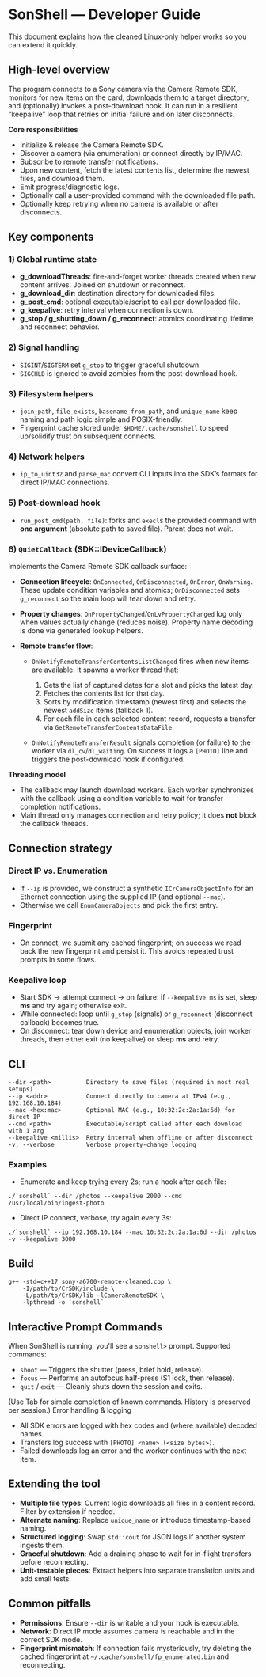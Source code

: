 # SonShell — Developer Guide

This document explains how the cleaned Linux-only helper works so you can extend it quickly.

## High-level overview

The program connects to a Sony camera via the Camera Remote SDK, monitors for new items on the card, downloads them to a target directory, and (optionally) invokes a post-download hook. It can run in a resilient “keepalive” loop that retries on initial failure and on later disconnects.

**Core responsibilities**

* Initialize & release the Camera Remote SDK.
* Discover a camera (via enumeration) or connect directly by IP/MAC.
* Subscribe to remote transfer notifications.
* Upon new content, fetch the latest contents list, determine the newest files, and download them.
* Emit progress/diagnostic logs.
* Optionally call a user-provided command with the downloaded file path.
* Optionally keep retrying when no camera is available or after disconnects.

## Key components

### 1) Global runtime state

* **g\_downloadThreads**: fire-and-forget worker threads created when new content arrives. Joined on shutdown or reconnect.
* **g\_download\_dir**: destination directory for downloaded files.
* **g\_post\_cmd**: optional executable/script to call per downloaded file.
* **g\_keepalive**: retry interval when connection is down.
* **g\_stop / g\_shutting\_down / g\_reconnect**: atomics coordinating lifetime and reconnect behavior.

### 2) Signal handling

* `SIGINT`/`SIGTERM` set `g_stop` to trigger graceful shutdown.
* `SIGCHLD` is ignored to avoid zombies from the post-download hook.

### 3) Filesystem helpers

* `join_path`, `file_exists`, `basename_from_path`, and `unique_name` keep naming and path logic simple and POSIX-friendly.
* Fingerprint cache stored under `$HOME/.cache/sonshell` to speed up/solidify trust on subsequent connects.

### 4) Network helpers

* `ip_to_uint32` and `parse_mac` convert CLI inputs into the SDK’s formats for direct IP/MAC connections.

### 5) Post-download hook

* `run_post_cmd(path, file)`: forks and `execl`s the provided command with **one argument** (absolute path to saved file). Parent does not wait.

### 6) `QuietCallback` (SDK::IDeviceCallback)

Implements the Camera Remote SDK callback surface:

* **Connection lifecycle**: `OnConnected`, `OnDisconnected`, `OnError`, `OnWarning`. These update condition variables and atomics; `OnDisconnected` sets `g_reconnect` so the main loop will tear down and retry.
* **Property changes**: `OnPropertyChanged`/`OnLvPropertyChanged` log only when values actually change (reduces noise). Property name decoding is done via generated lookup helpers.
* **Remote transfer flow**:

  * `OnNotifyRemoteTransferContentsListChanged` fires when new items are available. It spawns a worker thread that:

    1. Gets the list of captured dates for a slot and picks the latest day.
    2. Fetches the contents list for that day.
    3. Sorts by modification timestamp (newest first) and selects the newest `addSize` items (fallback 1).
    4. For each file in each selected content record, requests a transfer via `GetRemoteTransferContentsDataFile`.
  * `OnNotifyRemoteTransferResult` signals completion (or failure) to the worker via `dl_cv`/`dl_waiting`. On success it logs a `[PHOTO]` line and triggers the post-download hook if configured.

**Threading model**

* The callback may launch download workers. Each worker synchronizes with the callback using a condition variable to wait for transfer completion notifications.
* Main thread only manages connection and retry policy; it does **not** block the callback threads.

## Connection strategy

### Direct IP vs. Enumeration

* If `--ip` is provided, we construct a synthetic `ICrCameraObjectInfo` for an Ethernet connection using the supplied IP (and optional `--mac`).
* Otherwise we call `EnumCameraObjects` and pick the first entry.

### Fingerprint

* On connect, we submit any cached fingerprint; on success we read back the new fingerprint and persist it. This avoids repeated trust prompts in some flows.

### Keepalive loop

* Start SDK → attempt connect → on failure: if `--keepalive ms` is set, sleep **ms** and try again; otherwise exit.
* While connected: loop until `g_stop` (signals) or `g_reconnect` (disconnect callback) becomes true.
* On disconnect: tear down device and enumeration objects, join worker threads, then either exit (no keepalive) or sleep **ms** and retry.

## CLI

```
--dir <path>          Directory to save files (required in most real setups)
--ip <addr>           Connect directly to camera at IPv4 (e.g., 192.168.10.184)
--mac <hex:mac>       Optional MAC (e.g., 10:32:2c:2a:1a:6d) for direct IP
--cmd <path>          Executable/script called after each download with 1 arg
--keepalive <millis>  Retry interval when offline or after disconnect
-v, --verbose         Verbose property-change logging
```

### Examples

* Enumerate and keep trying every 2s; run a hook after each file:

```
./`sonshell` --dir /photos --keepalive 2000 --cmd /usr/local/bin/ingest-photo
```

* Direct IP connect, verbose, try again every 3s:

```
./`sonshell` --ip 192.168.10.184 --mac 10:32:2c:2a:1a:6d --dir /photos -v --keepalive 3000
```

## Build

```
g++ -std=c++17 sony-a6700-remote-cleaned.cpp \
    -I/path/to/CrSDK/include \
    -L/path/to/CrSDK/lib -lCameraRemoteSDK \
    -lpthread -o `sonshell`
```

## 

## Interactive Prompt Commands

When SonShell is running, you'll see a `sonshell>` prompt. Supported commands:

- `shoot` — Triggers the shutter (press, brief hold, release).
- `focus` — Performs an autofocus half-press (S1 lock, then release).
- `quit` / `exit` — Cleanly shuts down the session and exits.

(Use Tab for simple completion of known commands. History is preserved per session.)
Error handling & logging

* All SDK errors are logged with hex codes and (where available) decoded names.
* Transfers log success with `[PHOTO] <name> (<size bytes>)`.
* Failed downloads log an error and the worker continues with the next item.

## Extending the tool

* **Multiple file types**: Current logic downloads all files in a content record. Filter by extension if needed.
* **Alternate naming**: Replace `unique_name` or introduce timestamp-based naming.
* **Structured logging**: Swap `std::cout` for JSON logs if another system ingests them.
* **Graceful shutdown**: Add a draining phase to wait for in-flight transfers before reconnecting.
* **Unit-testable pieces**: Extract helpers into separate translation units and add small tests.

## Common pitfalls

* **Permissions**: Ensure `--dir` is writable and your hook is executable.
* **Network**: Direct IP mode assumes camera is reachable and in the correct SDK mode.
* **Fingerprint mismatch**: If connection fails mysteriously, try deleting the cached fingerprint at `~/.cache/sonshell/fp_enumerated.bin` and reconnecting.

